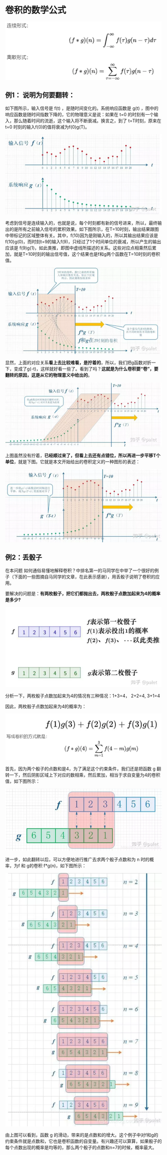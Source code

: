 # 卷积的数学公式
![](picture/2019-11-03-14-30-34.png)

## 例1： 说明为何要翻转：

如下图所示，输入信号是 f(t) ，是随时间变化的。系统响应函数是 g(t) ，图中的响应函数是随时间指数下降的，它的物理意义是说：如果在 t=0 的时刻有一个输入，那么随着时间的流逝，这个输入将不断衰减。换言之，到了 t=T时刻，原来在 t=0 时刻的输入f(0)的值将衰减为f(0)g(T)。

![](picture/2019-11-03-14-31-56.png)

考虑到信号是连续输入的，也就是说，每个时刻都有新的信号进来，所以，最终输出的是所有之前输入信号的累积效果。如下图所示，在T=10时刻，输出结果跟图中带标记的区域整体有关。其中，f(10)因为是刚输入的，所以其输出结果应该是f(10)g(0)，而时刻t=9的输入f(9)，只经过了1个时间单位的衰减，所以产生的输出应该是 f(9)g(1)，如此类推，即图中虚线所描述的关系。这些对应点相乘然后累加，就是T=10时刻的输出信号值，这个结果也是f和g两个函数在T=10时刻的卷积值。

![](picture/2019-11-03-14-33-05.png)

显然，上面的对应关系**看上去比较难看，是拧着的**，所以，我们把g函数对折一下，变成了g(-t)，这样就好看一些了。看到了吗？**这就是为什么卷积要“卷”，要翻转的原因，这是从它的物理意义中给出的**。

![](picture/2019-11-03-14-33-52.png)

上图虽然没有拧着，**已经顺过来了，但看上去还有点错位，所以再进一步平移T个单位**，就是下图。它就是本文开始给出的卷积定义的一种图形的表述：

![](picture/2019-11-03-14-34-55.png)

## 例2：丢骰子

在本问题 如何通俗易懂地解释卷积？中排名第一的马同学在中举了一个很好的例子（下面的一些图摘自马同学的文章，在此表示感谢），用丢骰子说明了卷积的应用。

要解决的问题是：**有两枚骰子，把它们都抛出去，两枚骰子点数加起来为4的概率是多少?**

![](picture/2019-11-03-14-35-55.png)

分析一下，两枚骰子点数加起来为4的情况有三种情况：1+3=4， 2+2=4, 3+1=4

因此，两枚骰子点数加起来为4的概率为：

![](picture/2019-11-03-14-36-14.png)

首先，因为两个骰子的点数和是4，为了满足这个约束条件，我们还是把函数 g 翻转一下，然后阴影区域上下对应的数相乘，然后累加，相当于求自变量为4的卷积值，如下图所示：

![](picture/2019-11-03-14-36-48.png)

进一步，如此翻转以后，可以方便地进行推广去求两个骰子点数和为 n 时的概率，为f 和 g的卷积 f*g(n)，如下图所示：

![](picture/2019-11-03-14-37-42.png)

由上图可以看到，函数 g 的滑动，带来的是点数和的增大。这个例子中对f和g的约束条件就是点数和，它也是卷积函数的自变量。有兴趣还可以算算，如果骰子的每个点数出现的概率是均等的，那么两个骰子的点数和n=7的时候，概率最大。
































